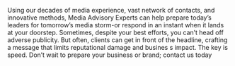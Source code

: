 <p>
              Using our decades of media experience, vast network of contacts,
              and innovative methods, <span class="font-[Poppins] font-bold"> Media Advisory <span class="text-blue"> Experts</span></span> can help prepare today’s leaders for tomorrow’s media storm-or
              respond in an instant when it lands at your doorstep. Sometimes,
              despite your best efforts, you can’t head off adverse publicity.
              But often, clients can get in front of the headline, crafting a
              message that limits reputational damage and busines s impact. The
              key is speed. Don’t wait to prepare your business or brand;
              contact us today
            </p>
